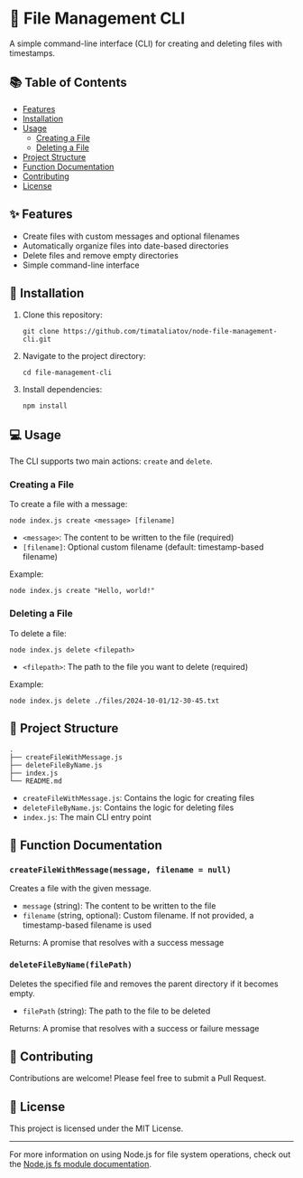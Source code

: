 # 📁 File Management CLI

A simple command-line interface (CLI) for creating and deleting files with timestamps.

## 📚 Table of Contents

- [Features](#features)
- [Installation](#installation)
- [Usage](#usage)
  - [Creating a File](#creating-a-file)
  - [Deleting a File](#deleting-a-file)
- [Project Structure](#project-structure)
- [Function Documentation](#function-documentation)
- [Contributing](#contributing)
- [License](#license)

## ✨ Features

- Create files with custom messages and optional filenames
- Automatically organize files into date-based directories
- Delete files and remove empty directories
- Simple command-line interface

## 🚀 Installation

1. Clone this repository:
   ```
   git clone https://github.com/timataliatov/node-file-management-cli.git
   ```
2. Navigate to the project directory:
   ```
   cd file-management-cli
   ```
3. Install dependencies:
   ```
   npm install
   ```

## 💻 Usage

The CLI supports two main actions: `create` and `delete`.

### Creating a File

To create a file with a message:

```
node index.js create <message> [filename]
```

- `<message>`: The content to be written to the file (required)
- `[filename]`: Optional custom filename (default: timestamp-based filename)

Example:
```
node index.js create "Hello, world!"
```

### Deleting a File

To delete a file:

```
node index.js delete <filepath>
```

- `<filepath>`: The path to the file you want to delete (required)

Example:
```
node index.js delete ./files/2024-10-01/12-30-45.txt
```

## 📂 Project Structure

```
.
├── createFileWithMessage.js
├── deleteFileByName.js
├── index.js
└── README.md
```

- `createFileWithMessage.js`: Contains the logic for creating files
- `deleteFileByName.js`: Contains the logic for deleting files
- `index.js`: The main CLI entry point

## 📖 Function Documentation

### `createFileWithMessage(message, filename = null)`

Creates a file with the given message.

- `message` (string): The content to be written to the file
- `filename` (string, optional): Custom filename. If not provided, a timestamp-based filename is used

Returns: A promise that resolves with a success message

### `deleteFileByName(filePath)`

Deletes the specified file and removes the parent directory if it becomes empty.

- `filePath` (string): The path to the file to be deleted

Returns: A promise that resolves with a success or failure message

## 🤝 Contributing

Contributions are welcome! Please feel free to submit a Pull Request.

## 📄 License

This project is licensed under the MIT License.

---

For more information on using Node.js for file system operations, check out the [Node.js fs module documentation](https://nodejs.org/api/fs.html).
